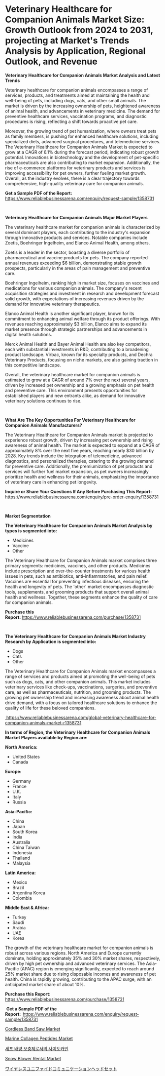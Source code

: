 <p><h1>Veterinary Healthcare for Companion Animals Market Size: Growth Outlook from 2024 to 2031, projecting at Market's Trends Analysis by Application, Regional Outlook, and Revenue</h1></p><p><strong>Veterinary Healthcare for Companion Animals Market Analysis and Latest Trends</strong></p>
<p><p>Veterinary healthcare for companion animals encompasses a range of services, products, and treatments aimed at maintaining the health and well-being of pets, including dogs, cats, and other small animals. The market is driven by the increasing ownership of pets, heightened awareness of animal health, and advancements in veterinary medicine. The demand for preventive healthcare services, vaccination programs, and diagnostic procedures is rising, reflecting a shift towards proactive pet care. </p><p>Moreover, the growing trend of pet humanization, where owners treat pets as family members, is pushing for enhanced healthcare solutions, including specialized diets, advanced surgical procedures, and telemedicine services. The Veterinary Healthcare for Companion Animals Market is expected to grow at a CAGR of 6.1% during the forecast period, indicating robust growth potential. Innovations in biotechnology and the development of pet-specific pharmaceuticals are also contributing to market expansion. Additionally, the rise of e-commerce platforms for veterinary products and services is improving accessibility for pet owners, further fueling market growth. Overall, as the industry evolves, there is a clear trajectory towards comprehensive, high-quality veterinary care for companion animals.</p></p>
<p><strong>Get a Sample PDF of the Report:&nbsp;</strong> <a href="https://www.reliablebusinessarena.com/enquiry/request-sample/1358731">https://www.reliablebusinessarena.com/enquiry/request-sample/1358731</a></p>
<p>&nbsp;</p>
<p><strong>Veterinary Healthcare for Companion Animals Major Market Players</strong></p>
<p><p>The veterinary healthcare market for companion animals is characterized by several dominant players, each contributing to the industry's expansion through innovative products and services. Notable companies include Zoetis, Boehringer Ingelheim, and Elanco Animal Health, among others.</p><p>Zoetis is a leader in the sector, boasting a diverse portfolio of pharmaceutical and vaccine products for pets. The company reported annual revenues exceeding $6 billion, demonstrating stable growth prospects, particularly in the areas of pain management and preventive care.</p><p>Boehringer Ingelheim, ranking high in market size, focuses on vaccines and medications for various companion animals. The company's recent acquisition strategies and investment in research and development forecast solid growth, with expectations of increasing revenues driven by the demand for innovative veterinary therapeutics.</p><p>Elanco Animal Health is another significant player, known for its commitment to enhancing animal welfare through its product offerings. With revenues reaching approximately $3 billion, Elanco aims to expand its market presence through strategic partnerships and advancements in digital health solutions.</p><p>Merck Animal Health and Bayer Animal Health are also key competitors, each with substantial investments in R&D, contributing to a broadening product landscape. Virbac, known for its specialty products, and Dechra Veterinary Products, focusing on niche markets, are also gaining traction in this competitive landscape.</p><p>Overall, the veterinary healthcare market for companion animals is estimated to grow at a CAGR of around 7% over the next several years, driven by increased pet ownership and a growing emphasis on pet health and preventive care. This environment presents opportunities for established players and new entrants alike, as demand for innovative veterinary solutions continues to rise.</p></p>
<p>&nbsp;</p>
<p><strong>What Are The Key Opportunities For Veterinary Healthcare for Companion Animals Manufacturers?</strong></p>
<p><p>The Veterinary Healthcare for Companion Animals market is projected to experience robust growth, driven by increasing pet ownership and rising awareness of animal health. The market is expected to expand at a CAGR of approximately 8% over the next five years, reaching nearly $30 billion by 2028. Key trends include the integration of telemedicine, advanced diagnostics, and personalized therapies, catering to the growing demand for preventive care. Additionally, the premiumization of pet products and services will further fuel market expansion, as pet owners increasingly prioritize health and wellness for their animals, emphasizing the importance of veterinary care in enhancing pet longevity.</p></p>
<p><strong>Inquire or Share Your Questions If Any Before Purchasing This Report:</strong> <a href="https://www.reliablebusinessarena.com/enquiry/pre-order-enquiry/1358731">https://www.reliablebusinessarena.com/enquiry/pre-order-enquiry/1358731</a></p>
<p>&nbsp;</p>
<p><strong>Market Segmentation</strong></p>
<p><strong>The Veterinary Healthcare for Companion Animals Market Analysis by types is segmented into:</strong></p>
<p><ul><li>Medicines</li><li>Vaccine</li><li>Other</li></ul></p>
<p><p>The Veterinary Healthcare for Companion Animals market comprises three primary segments: medicines, vaccines, and other products. Medicines include prescription and over-the-counter treatments for various health issues in pets, such as antibiotics, anti-inflammatories, and pain relief. Vaccines are essential for preventing infectious diseases, ensuring the health and longevity of pets. The 'other' market encompasses diagnostic tools, supplements, and grooming products that support overall animal health and wellness. Together, these segments enhance the quality of care for companion animals.</p></p>
<p><strong>Purchase this Report:&nbsp;</strong><a href="https://www.reliablebusinessarena.com/purchase/1358731">https://www.reliablebusinessarena.com/purchase/1358731</a></p>
<p>&nbsp;</p>
<p><strong>The Veterinary Healthcare for Companion Animals Market Industry Research by Application is segmented into:</strong></p>
<p><ul><li>Dogs</li><li>Cats</li><li>Other</li></ul></p>
<p><p>The Veterinary Healthcare for Companion Animals market encompasses a range of services and products aimed at promoting the well-being of pets such as dogs, cats, and other companion animals. This market includes veterinary services like check-ups, vaccinations, surgeries, and preventive care, as well as pharmaceuticals, nutrition, and grooming products. The growing pet ownership trend and increasing awareness about animal health drive demand, with a focus on tailored healthcare solutions to enhance the quality of life for these beloved companions.</p></p>
<p><a href="https://www.reliablebusinessarena.com/global-veterinary-healthcare-for-companion-animals-market-r1358731">&nbsp;https://www.reliablebusinessarena.com/global-veterinary-healthcare-for-companion-animals-market-r1358731</a></p>
<p><strong>In terms of Region, the Veterinary Healthcare for Companion Animals Market Players available by Region are:</strong></p>
<p>
    <p> <strong> North America: </strong>
        <ul>
            <li>United States</li>
            <li>Canada</li>
        </ul>
        </p> 
    <p> <strong> Europe: </strong>
        <ul>
            <li>Germany</li>
            <li>France</li>
            <li>U.K.</li>
            <li>Italy</li>
            <li>Russia</li>
        </ul>
        </p> 
    <p> <strong> Asia-Pacific: </strong>
        <ul>
            <li>China</li>
            <li>Japan</li>
            <li>South Korea</li>
            <li>India</li>
            <li>Australia</li>
            <li>China Taiwan</li>
            <li>Indonesia</li>
            <li>Thailand</li>
            <li>Malaysia</li>
        </ul>
        </p> 
    <p> <strong> Latin America: </strong>
        <ul>
            <li>Mexico</li>
            <li>Brazil</li>
            <li>Argentina Korea</li>
            <li>Colombia</li>
        </ul>
        </p> 
    <p> <strong> Middle East & Africa: </strong>
        <ul>
            <li>Turkey</li>
            <li>Saudi</li>
            <li>Arabia</li>
            <li>UAE</li>
            <li>Korea</li>
        </ul>
    </p>
    </p>
<p><p>The growth of the veterinary healthcare market for companion animals is robust across various regions. North America and Europe currently dominate, holding approximately 35% and 30% market shares, respectively, driven by high pet ownership and advanced veterinary services. The Asia-Pacific (APAC) region is emerging significantly, expected to reach around 25% market share due to rising disposable incomes and awareness of pet health. China is rapidly growing, contributing to the APAC surge, with an anticipated market share of about 10%.</p></p>
<p><strong>Purchase this Report: </strong><a href="https://www.reliablebusinessarena.com/purchase/1358731">https://www.reliablebusinessarena.com/purchase/1358731</a></p>
<p>&nbsp;<strong>Get a Sample PDF of the Report:&nbsp;&nbsp;</strong><a href="https://www.reliablebusinessarena.com/enquiry/request-sample/1358731">https://www.reliablebusinessarena.com/enquiry/request-sample/1358731</a></p>
<p><strong></strong></p>
<p><p><a href="https://www.linkedin.com/pulse/cordless-band-saw-market-essentials-key-players-demand-drivers-yi5xf?trackingId=8evNq111Q9eWH2T1lkusIw%3D%3D">Cordless Band Saw Market</a></p><p><a href="https://issuu.com/reportprime-2/docs/marine-collagen-peptides-market-siz_96fb95b2cddf0d">Marine Collagen Peptides Market</a></p><p><a href="https://medium.com/@latoyanorton57/%EC%82%AC%EC%9D%B4%ED%86%A0%EC%B9%B4%EC%9D%B8-%EC%84%B8%ED%8F%AC-%EB%B0%B0%EC%96%91-%EB%B3%B4%EC%B6%A9%EC%A0%9C-%EC%8B%9C%EC%9E%A5-%EC%8B%9C%EC%9E%A5-%EC%84%B8%EB%B6%84%ED%99%94-%EC%A7%80%EB%A6%AC%EC%A0%81-%EC%A7%80%EC%97%AD-%EB%B0%8F-2031%EB%85%84%EA%B9%8C%EC%A7%80%EC%9D%98-%EC%8B%9C%EC%9E%A5-%EC%98%88%EC%B8%A1-f99c3aa04110">세포 배양 보충제로서의 사이토카인</a></p><p><a href="https://www.linkedin.com/pulse/snow-blower-rental-market-essentials-key-players-demand-drivers-vmgof?trackingId=lXLW1tNGRI6Wm4%2B2S8ZyjA%3D%3D">Snow Blower Rental Market</a></p><p><a href="https://medium.com/@cleveborer2023/wireless-unified-communications-headset-market-%E3%81%AF-%E3%82%B3%E3%82%B9%E3%83%88%E7%AE%A1%E7%90%86%E3%81%A8%E5%8A%B9%E7%8E%87%E5%90%91%E4%B8%8A%E3%82%92%E5%84%AA%E5%85%88%E3%81%97%E3%81%BE%E3%81%99-%E3%81%95%E3%82%89%E3%81%AB-%E5%A0%B1%E5%91%8A%E6%9B%B8%E3%81%AF%E5%B8%82%E5%A0%B4%E3%81%AE%E9%9C%80%E8%A6%81%E9%9D%A2%E3%81%A8%E4%BE%9B%E7%B5%A6%E9%9D%A2%E3%81%AE%E4%B8%A1%E6%96%B9%E3%82%92%E3%82%AB%E3%83%90%E3%83%BC%E3%81%97%E3%81%A6%E3%81%84%E3%81%BE%E3%81%99-664e5e29386c">ワイヤレスユニファイドコミュニケーションヘッドセット</a></p></p>
